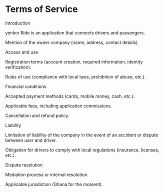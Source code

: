 # Terms of Service


Introduction

yenkor Ride is an application  that connects drivers and passengers.

Mention of the owner company (name, address, contact details).

Access and use

Registration terms (account creation, required information, identity verification).

Rules of use (compliance with local laws, prohibition of abuse, etc.).

Financial conditions

Accepted payment methods (cards, mobile money, cash, etc.).

Applicable fees, including application commissions.

Cancellation and refund policy.

Liability

Limitation of liability of the company in the event of an accident or dispute between user and driver.

Obligation for drivers to comply with local regulations (insurance, licenses, etc.).

Dispute resolution

Mediation process or internal resolution.

Applicable jurisdiction (Ghana for the moment).
